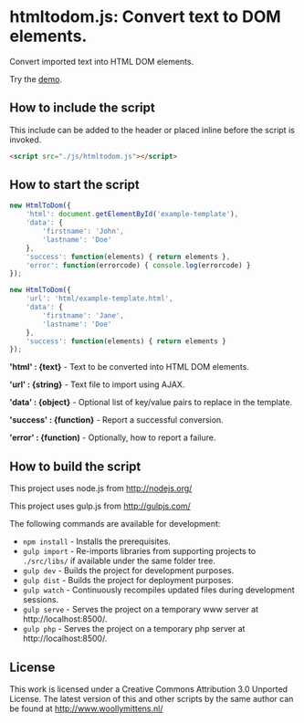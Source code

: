 # htmltodom.js: Convert text to DOM elements.

Convert imported text into HTML DOM elements.

Try the <a href="http://www.woollymittens.nl/default.php?url=useful-htmltodom">demo</a>.

## How to include the script

This include can be added to the header or placed inline before the script is invoked.

```html
<script src="./js/htmltodom.js"></script>
```

## How to start the script

```javascript
new HtmlToDom({
	'html': document.getElementById('example-template'),
	'data': {
		'firstname': 'John',
		'lastname': 'Doe'
	},
	'success': function(elements) { return elements },
	'error': function(errorcode) { console.log(errorcode) }
});

new HtmlToDom({
	'url': 'html/example-template.html',
	'data': {
		'firstname': 'Jane',
		'lastname': 'Doe'
	},
	'success': function(elements) { return elements }
});
```

**'html' : {text}** - Text to be converted into HTML DOM elements.

**'url' : {string}** - Text file to import using AJAX.

**'data' : {object}** - Optional list of key/value pairs to replace in the template.

**'success' : {function}** - Report a successful conversion.

**'error' : {function)** - Optionally, how to report a failure.

## How to build the script

This project uses node.js from http://nodejs.org/

This project uses gulp.js from http://gulpjs.com/

The following commands are available for development:
+ `npm install` - Installs the prerequisites.
+ `gulp import` - Re-imports libraries from supporting projects to `./src/libs/` if available under the same folder tree.
+ `gulp dev` - Builds the project for development purposes.
+ `gulp dist` - Builds the project for deployment purposes.
+ `gulp watch` - Continuously recompiles updated files during development sessions.
+ `gulp serve` - Serves the project on a temporary www server at http://localhost:8500/.
+ `gulp php` - Serves the project on a temporary php server at http://localhost:8500/.

## License

This work is licensed under a Creative Commons Attribution 3.0 Unported License. The latest version of this and other scripts by the same author can be found at http://www.woollymittens.nl/
